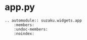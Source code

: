 # app.py

```{eval-rst}
.. automodule:: suzaku.widgets.app
    :members:
    :undoc-members:
    :noindex:
```
